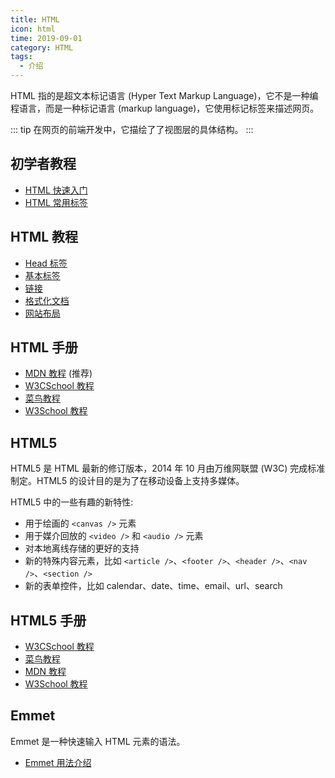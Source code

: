 ```yaml
---
title: HTML
icon: html
time: 2019-09-01
category: HTML
tags:
  - 介绍
---
```


HTML 指的是超文本标记语言 (Hyper Text Markup Language)，它不是一种编程语言，而是一种标记语言 (markup language)，它使用标记标签来描述网页。

<!-- more -->

::: tip
在网页的前端开发中，它描绘了了视图层的具体结构。
:::

## 初学者教程

- [HTML 快速入门](guide/readme.md)
- [HTML 常用标签](guide/tag.md)

## HTML 教程

- [Head 标签](head.md)
- [基本标签](basic.md)
- [链接](link.md)
- [格式化文档](format.md)
- [网站布局](layout.md)

## HTML 手册

- [MDN 教程](https://developer.mozilla.org/zh-CN/docs/learn/HTML) (推荐)
- [W3CSchool 教程](https://www.w3cschool.cn/html/)
- [菜鸟教程](https://www.runoob.com/html/html-tutorial.html)
- [W3School 教程](http://www.w3school.com.cn/html/index.asp)

## HTML5

HTML5 是 HTML 最新的修订版本，2014 年 10 月由万维网联盟 (W3C) 完成标准制定。HTML5 的设计目的是为了在移动设备上支持多媒体。

HTML5 中的一些有趣的新特性:

- 用于绘画的 `<canvas />` 元素
- 用于媒介回放的 `<video />` 和 `<audio />` 元素
- 对本地离线存储的更好的支持
- 新的特殊内容元素，比如 `<article />`、`<footer />`、`<header />`、`<nav />`、`<section />`
- 新的表单控件，比如 calendar、date、time、email、url、search

## HTML5 手册

- [W3CSchool 教程](https://www.w3cschool.cn/html5/)
- [菜鸟教程](https://www.runoob.com/html/html5-intro.html)
- [MDN 教程](https://developer.mozilla.org/zh-CN/docs/Web/HTML)
- [W3School 教程](http://www.w3school.com.cn/html5/index.asp)

## Emmet

Emmet 是一种快速输入 HTML 元素的语法。

- [Emmet 用法介绍](emmet.md)
